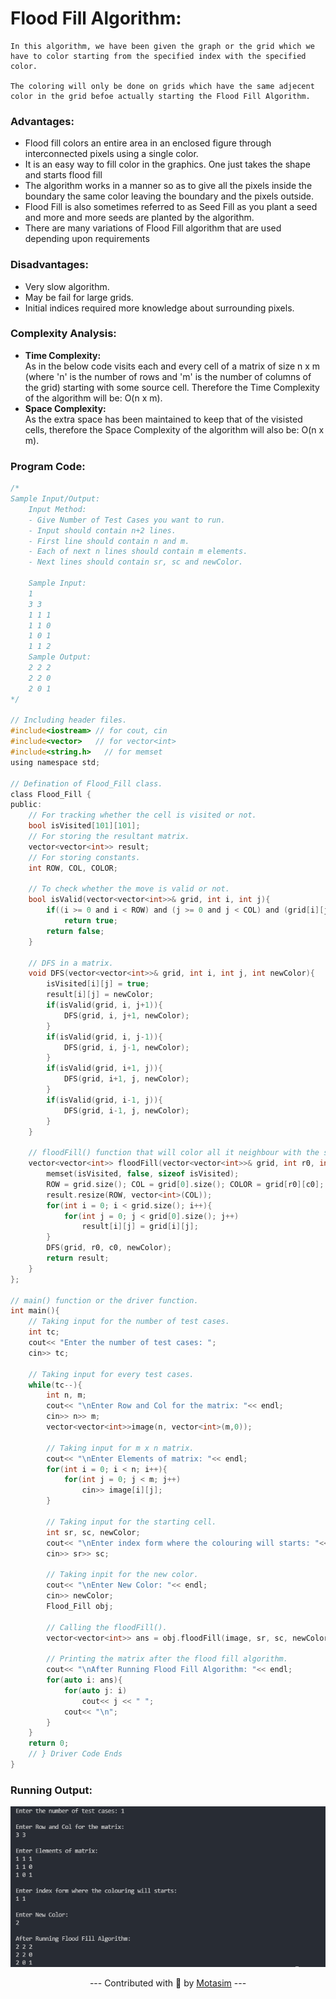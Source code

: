 # Flood Fill Algorithm:
    In this algorithm, we have been given the graph or the grid which we have to color starting from the specified index with the specified color.
    
    The coloring will only be done on grids which have the same adjecent color in the grid befoe actually starting the Flood Fill Algorithm.

### Advantages:
- Flood fill colors an entire area in an enclosed figure through interconnected pixels using a single color.
- It is an easy way to fill color in the graphics. One just takes the shape and starts flood fill
- The algorithm works in a manner so as to give all the pixels inside the boundary the same color leaving the boundary and the pixels outside.
- Flood Fill is also sometimes referred to as Seed Fill as you plant a seed and more and more seeds are planted by the algorithm.
- There are many variations of Flood Fill algorithm that are used depending upon requirements

### Disadvantages:
- Very slow algorithm.
- May be fail for large grids.
- Initial indices required more knowledge about surrounding pixels.

### Complexity Analysis:
- **Time Complexity:**<br>
    As in the below code visits each and every cell of a matrix of size n x m (where 'n' is the number of rows and 'm' is the number of columns of the grid) starting with some source cell.
    Therefore the Time Complexity of the algorithm will be: O(n x m).
- **Space Complexity:**<br>
    As the extra space has been maintained to keep that of the visisted cells, therefore the Space Complexity of the algorithm will also be: O(n x m).

### Program Code:
```c
/*
Sample Input/Output:
    Input Method:
    - Give Number of Test Cases you want to run.
    - Input should contain n+2 lines. 
    - First line should contain n and m. 
    - Each of next n lines should contain m elements. 
    - Next lines should contain sr, sc and newColor.

    Sample Input:
    1
    3 3
    1 1 1
    1 1 0
    1 0 1
    1 1 2
    Sample Output:
    2 2 2 
    2 2 0 
    2 0 1 
*/

// Including header files.
#include<iostream> // for cout, cin
#include<vector>   // for vector<int>
#include<string.h>   // for memset
using namespace std;

// Defination of Flood_Fill class.
class Flood_Fill {
public:
    // For tracking whether the cell is visited or not.
    bool isVisited[101][101];
    // For storing the resultant matrix.
    vector<vector<int>> result;
    // For storing constants.
    int ROW, COL, COLOR;
    
    // To check whether the move is valid or not.
    bool isValid(vector<vector<int>>& grid, int i, int j){
        if((i >= 0 and i < ROW) and (j >= 0 and j < COL) and (grid[i][j] == COLOR) and (!isVisited[i][j]))
            return true;
        return false;
    }
    
    // DFS in a matrix.
    void DFS(vector<vector<int>>& grid, int i, int j, int newColor){
        isVisited[i][j] = true;
        result[i][j] = newColor;
        if(isValid(grid, i, j+1)){
            DFS(grid, i, j+1, newColor);
        }
        if(isValid(grid, i, j-1)){
            DFS(grid, i, j-1, newColor);
        }
        if(isValid(grid, i+1, j)){
            DFS(grid, i+1, j, newColor);
        }
        if(isValid(grid, i-1, j)){
            DFS(grid, i-1, j, newColor);
        }
    }

    // floodFill() function that will color all it neighbour with the same color.
    vector<vector<int>> floodFill(vector<vector<int>>& grid, int r0, int c0, int newColor) {
        memset(isVisited, false, sizeof isVisited);
        ROW = grid.size(); COL = grid[0].size(); COLOR = grid[r0][c0];
        result.resize(ROW, vector<int>(COL));
        for(int i = 0; i < grid.size(); i++){
            for(int j = 0; j < grid[0].size(); j++)
                result[i][j] = grid[i][j];
        }
        DFS(grid, r0, c0, newColor);
        return result;    
    }
};

// main() function or the driver function.
int main(){
    // Taking input for the number of test cases.
	int tc;
    cout<< "Enter the number of test cases: ";
	cin>> tc;
    
    // Taking input for every test cases.
	while(tc--){
		int n, m;
        cout<< "\nEnter Row and Col for the matrix: "<< endl;
		cin>> n>> m;
		vector<vector<int>>image(n, vector<int>(m,0));
        
        // Taking input for m x n matrix.
        cout<< "\nEnter Elements of matrix: "<< endl;
		for(int i = 0; i < n; i++){
			for(int j = 0; j < m; j++)
				cin>> image[i][j];
		}
        
        // Taking input for the starting cell.
		int sr, sc, newColor;
        cout<< "\nEnter index form where the colouring will starts: "<< endl;
		cin>> sr>> sc;
        
        // Taking inpit for the new color.
        cout<< "\nEnter New Color: "<< endl;
        cin>> newColor; 
		Flood_Fill obj;
        
        // Calling the floodFill().
		vector<vector<int>> ans = obj.floodFill(image, sr, sc, newColor);

        // Printing the matrix after the flood fill algorithm.
        cout<< "\nAfter Running Flood Fill Algorithm: "<< endl;
		for(auto i: ans){
			for(auto j: i)
				cout<< j << " ";
			cout<< "\n";
		}
	}
	return 0;
    // } Driver Code Ends
}
```
### Running Output:
![alt text](./output.png)

<p align = "center">--- Contributed with 🧡 by <a href = "https://github.com/motasimmakki">Motasim</a> ---</p>
